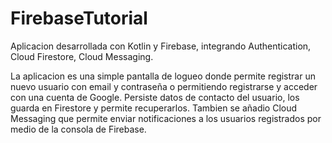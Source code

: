 # FirebaseTutorial
 
Aplicacion desarrollada con Kotlin y Firebase, integrando Authentication, Cloud Firestore, Cloud Messaging.

La aplicacion es una simple pantalla de logueo donde permite registrar un nuevo usuario con email y contraseña o permitiendo registrarse y acceder con una cuenta de Google.
Persiste datos de contacto del usuario, los guarda en Firestore y permite recuperarlos.
Tambien se añadio Cloud Messaging que permite enviar notificaciones a los usuarios registrados por medio de la consola de Firebase.
